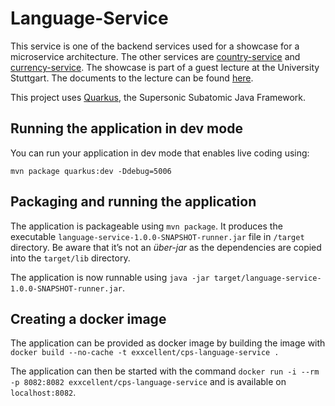 # Language-Service

This service is one of the backend services used for a showcase for a microservice architecture.
The other services are [country-service](https://github.com/exxcellent/microservice-country-service) and [currency-service](https://github.com/exxcellent/microservice-currency-service). The showcase is part of a guest lecture at the University Stuttgart. The documents to the lecture can be found [here](https://github.com/exxcellent/microservices-kubernetes-docs).

This project uses [Quarkus](https://quarkus.io/), the Supersonic Subatomic Java Framework.

## Running the application in dev mode

You can run your application in dev mode that enables live coding using:
```
mvn package quarkus:dev -Ddebug=5006
```

## Packaging and running the application

The application is packageable using `mvn package`.
It produces the executable `language-service-1.0.0-SNAPSHOT-runner.jar` file in `/target` directory.
Be aware that it’s not an _über-jar_ as the dependencies are copied into the `target/lib` directory.

The application is now runnable using `java -jar target/language-service-1.0.0-SNAPSHOT-runner.jar`.

## Creating a docker image
The application can be provided as docker image by building the image with `docker build --no-cache -t exxcellent/cps-language-service .`

The application can then be started with the command `docker run -i --rm -p 8082:8082 exxcellent/cps-language-service` and is available on `localhost:8082`.
